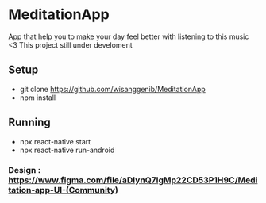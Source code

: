 # MeditationApp
App that help you to make your day feel better with listening to this music &lt;3
This project still under develoment 

## Setup
- git clone https://github.com/wisanggenib/MeditationApp
- npm install

## Running
- npx react-native start
- npx react-native run-android

### Design : https://www.figma.com/file/aDIynQ7IgMp22CD53P1H9C/Meditation-app-UI-(Community)
